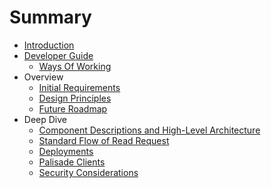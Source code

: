 <!---
Copyright 2018-2021 Crown Copyright

Licensed under the Apache License, Version 2.0 (the "License");
you may not use this file except in compliance with the License.
You may obtain a copy of the License at

  http://www.apache.org/licenses/LICENSE-2.0

Unless required by applicable law or agreed to in writing, software
distributed under the License is distributed on an "AS IS" BASIS,
WITHOUT WARRANTIES OR CONDITIONS OF ANY KIND, either express or implied.
See the License for the specific language governing permissions and
limitations under the License.
--->

# Summary

* [Introduction](README.md)
* [Developer Guide](doc/developer_guide.md)
    * [Ways Of Working](doc/ways_of_working.md)
* Overview
    * [Initial Requirements](doc/initial_requirements.md)
    * [Design Principles](doc/design_principles.md)
    * [Future Roadmap](doc/roadmap.md)
* Deep Dive
    * [Component Descriptions and High-Level Architecture](doc/component_descriptions.md)
    * [Standard Flow of Read Request](doc/read_process.md)
    * [Deployments](doc/deployments.md)
    * [Palisade Clients](doc/palisade_clients.md)
    * [Security Considerations](doc/security_considerations.md)
